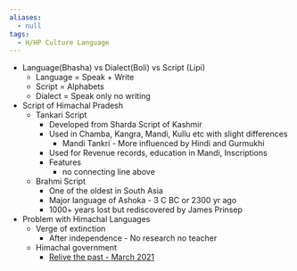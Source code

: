 ```yaml
---
aliases:
  - null
tags:
  - H/HP Culture Language
---
```

* Language(Bhasha) vs Dialect(Boli) vs Script (Lipi)
	* Language = Speak + Write
	* Script = Alphabets
	* Dialect = Speak only no writing
* Script of Himachal Pradesh
	* Tankari Script
		* Developed from Sharda Script of Kashmir
		* Used in Chamba, Kangra, Mandi, Kullu etc with slight differences
			* Mandi Tankri - More influenced by Hindi and Gurmukhi
		* Used for Revenue records, education in Mandi, Inscriptions
		* Features
			* no connecting line above
	* Brahmi Script
		* One of the oldest in South Asia
		* Major language of Ashoka - 3 C BC or 2300 yr ago
		* 1000+ years lost but rediscovered by James Prinsep
* Problem with Himachal Languages
	* Verge of extinction
		* After independence - No research no teacher
	* Himachal government
		* [Relive the past - March 2021](https://youtu.be/K93yE3EbYdE)